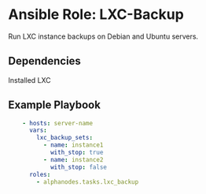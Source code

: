# Ansible Role: LXC-Backup

Run LXC instance backups on Debian and Ubuntu servers.

## Dependencies

Installed LXC

## Example Playbook

```yaml
    - hosts: server-name
      vars:
        lxc_backup_sets:
          - name: instance1
            with_stop: true
          - name: instance2
            with_stop: false
      roles:
        - alphanodes.tasks.lxc_backup
```
